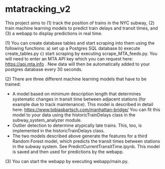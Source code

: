 # mtatracking_v2

This project aims to (1) track the position of trains in the NYC subway, (2) train machine learning models to predict train delays and transit times, and (3) a webapp to display predictions in real time.

(1) You can create database tables and start scraping into them using the following functions:
  a) set up a Postgres SQL database
  b) execute create_tables.py
  c) start scraping by executing scrape_MTA_feeds.py. You will need to enter an MTA API key which you can request here: https://api.mta.info .
  New data will then be automatically added to your postgres database every 30 seconds.

(2) There are three different machine learning models that have to be trained:
- A model based on minimum description length that determines systematic changes in transit time between adjacent stations (for example due to track maintenance). This model is described in detail here: https://www.tobiasbartsch.com/manhattan-bridge/
You can fit this model to your data using the historicTrainDelays class in the subway_system_analyzer module.
- Outlier detection to determine atypically late trains. This, too, is implemented in the historicTrainDelays class.
- The two models described above generate the features for a third Random Forest model, which predicts the transit times between stations in the subway system. See PredictCurrentTransitTime.ipynb. This model is saved and then used for predictions by the webapp.

(3) You can start the webapp by executing webapp/main.py.
